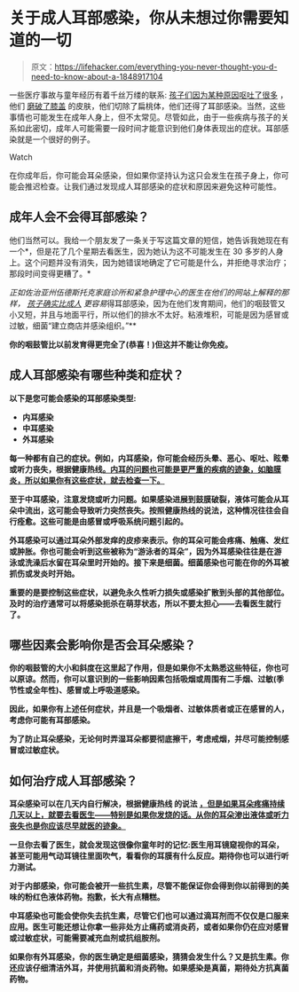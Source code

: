 # 关于成人耳部感染，你从未想过你需要知道的一切

> 原文：<https://lifehacker.com/everything-you-never-thought-you-d-need-to-know-about-a-1848917104>

一些医疗事故与童年经历有着千丝万缕的联系: [孩子们因为某种原因呕吐了很多](https://lifehacker.com/a-guide-to-surviving-your-kids-nighttime-vomit-disaster-1834835112) ，他们 [磨破了膝盖](https://lifehacker.com/get-over-yourself-and-skateboard-with-your-kid-1825751641) 的皮肤，他们切除了扁桃体，他们还得了耳部感染。当然，这些事情也可能发生在成年人身上，但不太常见。尽管如此，由于一些疾病与孩子的关系如此密切，成年人可能需要一段时间才能意识到他们身体表现出的症状。耳部感染就是一个很好的例子。

Watch

在你成年后，你可能会耳朵感染，但如果你坚持认为这只会发生在孩子身上，你可能会推迟检查。让我们通过发现成人耳部感染的症状和原因来避免这种可能性。

## **成年人会不会得耳部感染？**

他们当然可以。我给一个朋友发了一条关于写这篇文章的短信，她告诉我她现在有一个*，但是花了几个星期去看医生，因为她认为这不可能发生在 30 多岁的人身上。这个问题并没有消失，因为她错误地确定了它可能是什么，并拒绝寻求治疗；那段时间变得更糟了。*

*正如佐治亚州伍德斯托克家庭诊所和紧急护理中心的医生在他们的网站上解释的那样， [孩子确实比成人](https://www.woodstockfamilypractice.com/blog/can-adults-still-get-ear-infections) 更容易*得耳部感染，因为在他们发育期间，他们的咽鼓管又小又短，并且与地面平行，所以他们的排水不太好。粘液堆积，可能是因为感冒或过敏，细菌“建立商店并感染组织。”**

**你的咽鼓管比以前发育得更完全了(恭喜！)但这并不能让你免疫。**

## **成人耳部感染有哪些种类和症状？**

**以下是您可能会感染的耳部感染类型:**

*   **内耳感染**
*   **中耳感染**
*   **外耳感染**

**每一种都有自己的症状。例如，内耳感染，你可能会经历头晕、恶心、呕吐、眩晕或听力丧失，根据健康热线[。内耳的问题也可能是更严重的疾病的迹象，如脑膜炎，所以如果你有这些症状，就去检查一下。](https://www.healthline.com/health/ear-infection-adults#symptoms)**

**至于中耳感染，注意发烧或听力问题。如果感染进展到鼓膜破裂，液体可能会从耳朵中流出，这可能会导致听力突然丧失。按照健康热线的说法，这种情况往往会自行痊愈。这些可能是由感冒或呼吸系统问题引起的。**

**外耳感染可以通过耳朵外部发痒的皮疹来表示。你的耳朵可能会疼痛、触痛、发红或肿胀。你也可能会听到这些被称为“游泳者的耳朵”，因为外耳感染往往是在游泳或洗澡后水留在耳朵里时开始的。接下来是细菌。细菌感染也可能在你的外耳被抓伤或发炎时开始。**

**重要的是要控制这些症状，以避免永久性听力损失或感染扩散到头部的其他部位。及时的治疗通常可以将感染扼杀在萌芽状态，所以不要太担心——去看医生就行了。**

## **哪些因素会影响你是否会耳朵感染？**

**你的咽鼓管的大小和斜度在这里起了作用，但是如果你不太熟悉这些特征，你也可以原谅。然而，你可以意识到的一些影响因素包括吸烟或周围有二手烟、过敏(季节性或全年性)、感冒或上呼吸道感染。**

**因此，如果你有上述任何症状，并且是一个吸烟者、过敏体质者或正在感冒的人，考虑你可能有耳部感染。**

**为了防止耳朵感染，无论何时弄湿耳朵都要彻底擦干，考虑戒烟，并尽可能控制感冒或过敏症状。**

## **如何治疗成人耳部感染？**

**耳朵感染可以在几天内自行解决，根据健康热线 的说法 [，但是如果耳朵疼痛持续几天以上，就要去看医生——特别是如果你发烧的话。从你的耳朵渗出液体或听力丧失也是你应该尽早就医的迹象。](https://www.healthline.com/health/ear-infection-adults)**

**一旦你去看了医生，就会发现这很像你童年时的记忆:医生用耳镜窥视你的耳朵，甚至可能用气动耳镜往里面吹气，看看你的耳膜有什么反应。期待你也可以进行听力测试。**

**对于内部感染，你可能会被开一些抗生素，尽管不能保证你会得到你以前得到的美味的粉红色液体药物。抱歉，长大有点糟糕。**

**中耳感染也可能会使你失去抗生素，尽管它们也可以通过滴耳剂而不仅仅是口服来应用。医生可能还想让你拿一些非处方止痛药或消炎药，或者如果你仍在应对感冒或过敏症状，可能需要减充血剂或抗组胺剂。**

**如果你有外耳感染，你的医生确定是细菌感染，猜猜会发生什么？又是抗生素。你还应该仔细清洁外耳，并使用抗菌和消炎药物。如果感染是真菌，期待处方抗真菌药物。**